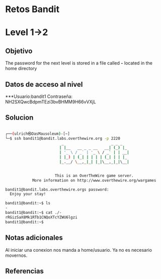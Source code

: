 # Retos Bandit

# Level 1->2

## Objetivo
The password for the next level is stored in a file called **-** located in the home directory

## Datos de acceso al nivel
***Usuario:bandit1
Contraseña: NH2SXQwcBdpmTEzi3bvBHMM9H66vVXjL

## Solucion
```bash

┌──(ulrich㉿DasMausoleum)-[~]
└─$ ssh bandit1@bandit.labs.overthewire.org -p 2220
                         _                     _ _ _   
                        | |__   __ _ _ __   __| (_) |_ 
                        | '_ \ / _` | '_ \ / _` | | __|
                        | |_) | (_| | | | | (_| | | |_ 
                        |_.__/ \__,_|_| |_|\__,_|_|\__|
                                                       

                      This is an OverTheWire game server. 
            More information on http://www.overthewire.org/wargames

bandit1@bandit.labs.overthewire.orgs password:
  Enjoy your stay!

bandit1@bandit:~$ ls
-
bandit1@bandit:~$ cat ./-
rRGizSaX8Mk1RTb1CNQoXTcYZWU6lgzi
bandit1@bandit:~$ 

```


## Notas adicionales
Al iniciar una conexion nos manda a home/usuario. Ya no es necesario movernos.
## Referencias

